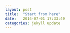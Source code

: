 ```yaml
---
layout: post
title:  "Start from here"
date:   2014-07-01 17:33:49
categories: jekyll update
---
```


